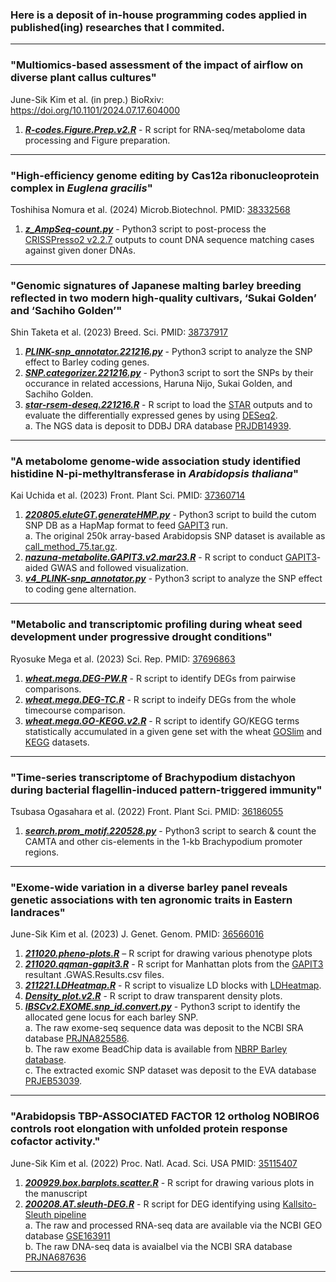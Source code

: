 ### Here is a deposit of in-house programming codes applied in published(ing) researches that I commited.           


***
### "Multiomics-based assessment of the impact of airflow on diverse plant callus cultures"
June-Sik Kim et al. (in prep.) BioRxiv: https://doi.org/10.1101/2024.07.17.604000

1. ***[R-codes.Figure.Prep.v2.R](https://github.com/junesk9/Codes.from.Articles/blob/main/2024Callus-ms.rna/R-codes.Figure.Prep.v2.R)*** - R script for RNA-seq/metabolome data processing and Figure preparation.

***
### "High-efficiency genome editing by Cas12a ribonucleoprotein complex in ***Euglena gracilis***"
Toshihisa Nomura et al. (2024) Microb.Biotechnol. PMID: [38332568](https://pubmed.ncbi.nlm.nih.gov/38332568/)

1. ***[z_AmpSeq-count.py](https://github.com/junesk9/Codes.from.Articles/blob/main/2023nomura1/z_AmpSeq-count.py)*** - Python3 script to post-process the [CRISSPresso2 v2.2.7](https://github.com/pinellolab/CRISPResso2) outputs to count DNA sequence matching cases against given doner DNAs.


***
### "Genomic signatures of Japanese malting barley breeding reflected in two modern high-quality cultivars, ‘Sukai Golden’ and ‘Sachiho Golden’"
Shin Taketa et al. (2023) Breed. Sci. PMID: [38737917](https://pubmed.ncbi.nlm.nih.gov/38737917/)

1. ***[PLINK-snp_annotator.221216.py](https://github.com/junesk9/Codes.from.Articles/blob/main/2023.taketa1/PLINK-snp_annotator.221216.py)*** - Python3 script to analyze the SNP effect to Barley coding genes.
2. ***[SNP.categorizer.221216.py](https://github.com/junesk9/Codes.from.Articles/blob/main/2023.taketa1/SNP.categorizer.221216.py)*** - Python3 script to sort the SNPs by their occurance in related accessions, Haruna Nijo, Sukai Golden, and Sachiho Golden.
3. ***[star-rsem-deseq.221216.R](https://github.com/junesk9/Codes.from.Articles/blob/main/2023.taketa1/star-rsem-deseq.221216.R)*** - R script to load the [STAR](https://github.com/alexdobin/STAR) outputs and to evaluate the differentially expressed genes by using [DESeq2](https://bioconductor.org/packages/release/bioc/html/DESeq2.html).    
a. The NGS data is deposit to DDBJ DRA database [PRJDB14939](https://www.ebi.ac.uk/ena/browser/view/PRJDB14939).

***
### "A metabolome genome-wide association study identified histidine N-pi-methyltransferase in ***Arabidopsis thaliana***"
Kai Uchida et al. (2023) Front. Plant Sci. PMID: [37360714](https://pubmed.ncbi.nlm.nih.gov/37360714/) 
 
1. ***[220805.eluteGT.generateHMP.py](https://github.com/junesk9/Codes.from.Articles/blob/main/2023.Uchida1/220805.eluteGT.generateHMP.py)*** - Python3 script to build the cutom SNP DB as a HapMap format to feed [GAPIT3](https://github.com/jiabowang/GAPIT3) run.  
a. The original 250k array-based Arabidopsis SNP dataset is available as [call_method_75.tar.gz](https://github.com/Gregor-Mendel-Institute/atpolydb/blob/master/250k_snp_data/call_method_75.tar.gz).
2. ***[nazuna-metabolite.GAPIT3.v2.mar23.R](https://github.com/junesk9/Codes.from.Articles/blob/main/2023.Uchida1/nazuna-metabolite.GAPIT3.v2.mar23.R)*** - R script to conduct [GAPIT3](https://github.com/jiabowang/GAPIT3)-aided GWAS and followed visualization.
3. ***[v4_PLINK-snp_annotator.py](https://github.com/junesk9/Codes.from.Articles/blob/main/2023.Uchida1/v4_PLINK-snp_annotator.py)*** - Python3 script to analyze the SNP effect to coding gene alternation.  


***
### "Metabolic and transcriptomic profiling during wheat seed development under progressive drought conditions"
Ryosuke Mega et al. (2023) Sci. Rep. PMID: [37696863](https://pubmed.ncbi.nlm.nih.gov/37696863/)

1. ***[wheat.mega.DEG-PW.R](https://github.com/junesk9/Codes.from.Articles/blob/main/2022.mega/wheat.mega.DEG-PW.R)*** - R script to identify DEGs from pairwise comparisons.
2. ***[wheat.mega.DEG-TC.R](https://github.com/junesk9/Codes.from.Articles/blob/main/2022.mega/wheat.mega.DEG-TC.R)*** - R script to indeify DEGs from the whole timecourse comparison.
3. ***[wheat.mega.GO-KEGG.v2.R](https://github.com/junesk9/Codes.from.Articles/blob/main/2022.mega/wheat.mega.GO-KEGG.v2.R)*** - R script to identify GO/KEGG terms statistically accumulated in a given gene set with the wheat [GOSlim](https://github.com/junesk9/Codes.from.Articles/blob/main/2022.mega/wheat.GOSlim.Ensembl52.txt.gz) and [KEGG](https://github.com/junesk9/Codes.from.Articles/blob/main/2022.mega/wheat.KEGG.Ensembl49.txt.gz) datasets.

***
### "Time-series transcriptome of Brachypodium distachyon during bacterial flagellin-induced pattern-triggered immunity"
Tsubasa Ogasahara et al. (2022) Front. Plant Sci. PMID: [36186055](https://pubmed.ncbi.nlm.nih.gov/36186055/)  

1. ***[search.prom_motif.220528.py](2022.ogasahara/search.prom_motif.220528.py)*** - Python3 script to search & count the CAMTA and other cis-elements in the 1-kb Brachypodium promoter regions.


***  
### "Exome-wide variation in a diverse barley panel reveals genetic associations with ten agronomic traits in Eastern landraces"  
June-Sik Kim et al. (2023) J. Genet. Genom.  PMID: [36566016](https://pubmed.ncbi.nlm.nih.gov/36566016/) 
  
1. ***[211020.pheno-plots.R](https://github.com/junesk9/In-house.codes.published/blob/main/211020.pheno-plots.R)*** – R script for drawing various phenotype plots  
2. ***[211020.qqman-gapit3.R](https://github.com/junesk9/In-house.codes.published/blob/main/211020.qqman-gapit3.R)*** - R script for Manhattan plots from the [GAPIT3](https://github.com/jiabowang/GAPIT3) resultant .GWAS.Results.csv files.  
3. ***[211221.LDHeatmap.R](https://github.com/junesk9/In-house.codes.published/blob/main/211221.LDHeatmap.R)*** - R script to visualize LD blocks with [LDHeatmap](https://sfustatgen.github.io/LDheatmap/).  
4. ***[Density_plot.v2.R](https://github.com/junesk9/In-house.codes.published/blob/main/Density_plot.v2.R)*** - R script to draw transparent density plots.  
5. ***[IBSCv2.EXOME.snp_id.convert.py](https://github.com/junesk9/In-house.codes.published/blob/main/IBSCv2.EXOME.snp_id.convert.py)*** - Python3 script to identify the allocated gene locus for each barley SNP.  
a. The raw exome-seq sequence data was deposit to the NCBI SRA database [PRJNA825586](https://www.ncbi.nlm.nih.gov/bioproject/PRJNA825586).  
b. The raw exome BeadChip data is available from [NBRP Barley database](http://earth.nig.ac.jp/~dclust/download/iSelect_50K_SV274_A2_DesignStrand.xlsx).  
c. The extracted exomic SNP dataset was deposit to the EVA database [PRJEB53039](https://www.ebi.ac.uk/eva/?eva-study=PRJEB53039).  
  

***  
### "Arabidopsis TBP-ASSOCIATED FACTOR 12 ortholog NOBIRO6 controls root elongation with unfolded protein response cofactor activity."
June-Sik Kim et al. (2022) Proc. Natl. Acad. Sci. USA  PMID: [35115407](https://pubmed.ncbi.nlm.nih.gov/35115407/)  

1. ***[200929.box.barplots.scatter.R](2022PNAS/200208.AT.sleuth-DEG.R)*** - R script for drawing various plots in the manuscript  
2. ***[200208.AT.sleuth-DEG.R](2022PNAS/200208.AT.sleuth-DEG.R)***       - R script for DEG identifying using [Kallsito-Sleuth pipeline](https://www.nature.com/articles/nmeth.4324)  
a. The raw and processed RNA-seq data are available via the NCBI GEO database [GSE163911](https://www.ncbi.nlm.nih.gov/geo/query/acc.cgi?acc=GSE163911)  
b. The raw DNA-seq data is avaialbel via the NCBI SRA database [PRJNA687636](https://www.ncbi.nlm.nih.gov/bioproject/PRJNA687636)  

***  

